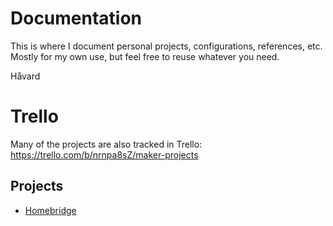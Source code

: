 # Documentation

This is where I document personal projects, configurations, references, etc. Mostly for my own use, but feel free to reuse whatever you need. 

Håvard

# Trello
Many of the projects are also tracked in Trello: <https://trello.com/b/nrnpa8sZ/maker-projects>

## Projects
 - [Homebridge](homebridge.md)
